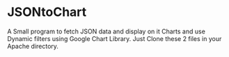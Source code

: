# JSONtoChart
A Small program to fetch JSON data and display on it Charts and use Dynamic filters using Google Chart Library. 
Just Clone these 2 files in your Apache directory.


